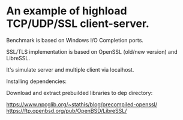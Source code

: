 # An example of highload TCP/UDP/SSL client-server.

Benchmark is based on Windows I/O Completion ports.

SSL/TLS implementation is based on OpenSSL (old/new version) and LibreSSL.

It's simulate server and multiple client via localhost.


Installing dependencies:

Download and extract prebuilded libraries to dep directory:

https://www.npcglib.org/~stathis/blog/precompiled-openssl/
https://ftp.openbsd.org/pub/OpenBSD/LibreSSL/